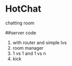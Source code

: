 HotChat
=======

chatting room

##server code
1. with router and simple lvs
2. room manager
3. 1 vs 1 and  1 vs n
4. kick
